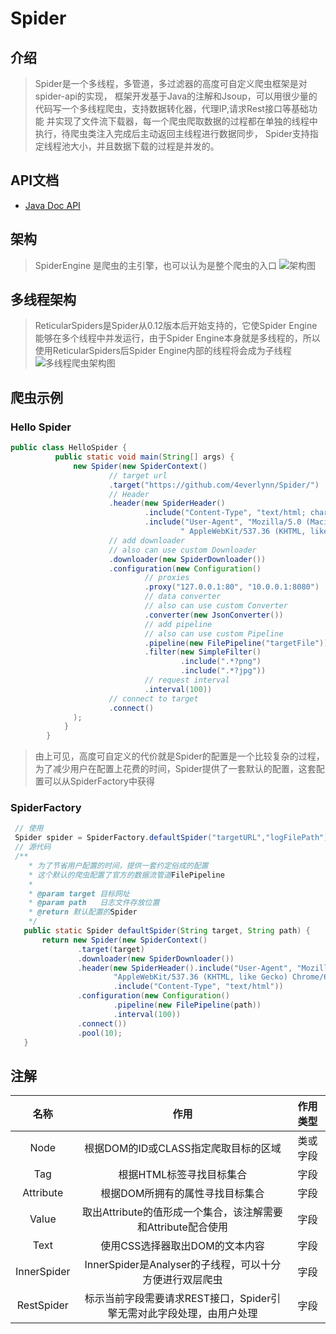 # Spider
## 介绍
> Spider是一个多线程，多管道，多过滤器的高度可自定义爬虫框架是对spider-api的实现，
框架开发基于Java的注解和Jsoup，可以用很少量的代码写一个多线程爬虫，支持数据转化器，代理IP,请求Rest接口等基础功能
并实现了文件流下载器，每一个爬虫爬取数据的过程都在单独的线程中执行，待爬虫类注入完成后主动返回主线程进行数据同步，
Spider支持指定线程池大小，并且数据下载的过程是并发的。
## API文档
- [Java Doc API ](http://www.diswares.com/spider-api)
## 架构
> SpiderEngine 是爬虫的主引擎，也可以认为是整个爬虫的入口
> ![架构图](http://www.diswares.com/Spider架构.jpg)
## 多线程架构
> ReticularSpiders是Spider从0.12版本后开始支持的，它使Spider Engine能够在多个线程中并发运行，由于Spider Engine本身就是多线程的，所以使用ReticularSpiders后Spider Engine内部的线程将会成为子线程
> ![多线程爬虫架构图](http://www.diswares.com/多线程爬虫架构.png)
## 爬虫示例
### Hello Spider
```java
public class HelloSpider {
          public static void main(String[] args) {
              new Spider(new SpiderContext()
                      // target url
                      .target("https://github.com/4everlynn/Spider/")
                      // Header
                      .header(new SpiderHeader()
                              .include("Content-Type", "text/html; charset=utf-8")
                              .include("User-Agent", "Mozilla/5.0 (Macintosh; Intel Mac OS X 10_13_5)" +
                                      " AppleWebKit/537.36 (KHTML, like Gecko) Chrome/67.0.3396.87 Safari/537.36"))
                      // add downloader
                      // also can use custom Downloader 
                      .downloader(new SpiderDownloader())
                      .configuration(new Configuration()
                              // proxies
                              .proxy("127.0.0.1:80", "10.0.0.1:8080")
                              // data converter 
                              // also can use custom Converter 
                              .converter(new JsonConverter())
                              // add pipeline
                              // also can use custom Pipeline 
                              .pipeline(new FilePipeline("targetFile"))
                              .filter(new SimpleFilter()
                                      .include(".*?png")
                                      .include(".*?jpg"))
                              // request interval 
                              .interval(100))
                      // connect to target
                      .connect()
              );
            }
        }
```
  > 由上可见，高度可自定义的代价就是Spider的配置是一个比较复杂的过程，为了减少用户在配置上花费的时间，Spider提供了一套默认的配置，这套配置可以从SpiderFactory中获得
 ### SpiderFactory
 ```java
  // 使用
  Spider spider = SpiderFactory.defaultSpider("targetURL","logFilePath");
  // 源代码
  /**
     * 为了节省用户配置的时间，提供一套约定俗成的配置
     * 这个默认的爬虫配置了官方的数据流管道FilePipeline
     *
     * @param target 目标网址
     * @param path   日志文件存放位置
     * @return 默认配置的Spider
     */
    public static Spider defaultSpider(String target, String path) {
        return new Spider(new SpiderContext()
                .target(target)
                .downloader(new SpiderDownloader())
                .header(new SpiderHeader().include("User-Agent", "Mozilla/5.0 (Macintosh; Intel Mac OS X 10_13_5) " +
                        "AppleWebKit/537.36 (KHTML, like Gecko) Chrome/67.0.3396.87 Safari/537.36")
                        .include("Content-Type", "text/html"))
                .configuration(new Configuration()
                        .pipeline(new FilePipeline(path))
                        .interval(100))
                .connect())
                .pool(10);
    }
 ```
## 注解
|名称|作用|作用类型|
|:-:|:-:|:-:|
|Node|根据DOM的ID或CLASS指定爬取目标的区域|类或字段|
|Tag|根据HTML标签寻找目标集合|字段|
|Attribute|根据DOM所拥有的属性寻找目标集合|字段|
|Value|取出Attribute的值形成一个集合，该注解需要和Attribute配合使用|字段|
|Text|使用CSS选择器取出DOM的文本内容|字段|
|InnerSpider|InnerSpider是Analyser的子线程，可以十分方便进行双层爬虫|字段|
|RestSpider|标示当前字段需要请求REST接口，Spider引擎无需对此字段处理，由用户处理|字段|
